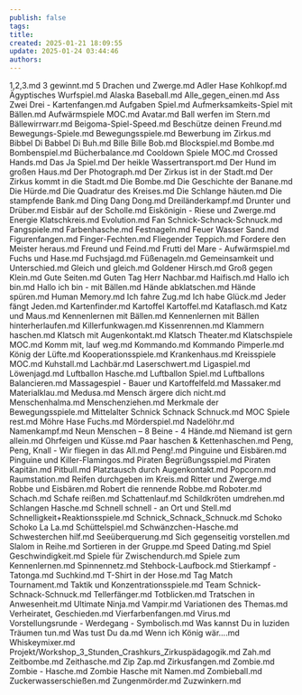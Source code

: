 ```yaml
---
publish: false
tags: 
title: 
created: 2025-01-21 18:09:55
update: 2025-01-24 03:44:46
authors:
---
```


1,2,3.md
3 gewinnt.md
5 Drachen und Zwerge.md
Adler Hase Kohlkopf.md
Ägyptisches Wurfspiel.md
Alaska Baseball.md
Alle_gegen_einen.md
Ass Zwei Drei - Kartenfangen.md
Aufgaben Spiel.md
Aufmerksamkeits-Spiel mit Bällen.md
Aufwärmspiele MOC.md
Avatar.md
Ball werfen im Stern.md
Bällewirrwarr.md
Beigoma-Spiel-Speed.md
Beschütze deinen Freund.md
Bewegungs-Spiele.md
Bewegungsspiele.md
Bewerbung im Zirkus.md
Bibbel Di Babbel Di Buh.md
Bille Bille Bob.md
Blockspiel.md
Bombe.md
Bombenspiel.md
Bücherbalance.md
Cooldown Spiele MOC.md
Crossed Hands.md
Das Ja Spiel.md
Der heikle Wassertransport.md
Der Hund im großen Haus.md
Der Photograph.md
Der Zirkus ist in der Stadt.md
Der Zirkus kommt in die Stadt.md
Die Bombe.md
Die Geschichte der Banane.md
Die Hürde.md
Die Quadratur des Kreises.md
Die Schlange häuten.md
Die stampfende Bank.md
Ding Dang Dong.md
Dreiländerkampf.md
Drunter und Drüber.md
Eisbär auf der Scholle.md
Eiskönigin - Riese und Zwerge.md
Energie Klatschkreis.md
Evolution.md
Fan Schnick-Schnack-Schnuck.md
Fangspiele.md
Farbenhasche.md
Festnageln.md
Feuer Wasser Sand.md
Figurenfangen.md
Finger-Fechten.md
Fliegender Teppich.md
Fordere den Meister heraus.md
Freund und Feind.md
Frutti del Mare - Aufwärmspiel.md
Fuchs und Hase.md
Fuchsjagd.md
Füßenageln.md
Gemeinsamkeit und Unterschied.md
Gleich und gleich.md
Goldener Hirsch.md
Groß gegen Klein.md
Gute Seiten.md
Guten Tag Herr Nachbar.md
Haifisch.md
Hallo ich bin.md
Hallo ich bin - mit Bällen.md
Hände abklatschen.md
Hände spüren.md
Human Memory.md
Ich fahre Zug.md
Ich habe Glück.md
Jeder fängt Jeden.md
Kartenfinder.md
Kartoffel Kartoffel.md
Kataflasch.md
Katz und Maus.md
Kennenlernen mit Bällen.md
Kennenlernen mit Bällen hinterherlaufen.md
Killerfunkwagen.md
Kissenrennen.md
Klammern haschen.md
Klatsch mit Augenkontakt.md
Klatsch Theater.md
Klatschspiele MOC.md
Komm mit, lauf weg.md
Kommando.md
Kommando Pimperle.md
König der Lüfte.md
Kooperationsspiele.md
Krankenhaus.md
Kreisspiele MOC.md
Kuhstall.md
Lachbär.md
Laserschwert.md
Ligaspiel.md
Löwenjagd.md
Luftballon Hasche.md
Luftballon Spiel.md
Luftballons Balancieren.md
Massagespiel - Bauer und Kartoffelfeld.md
Massaker.md
Materialklau.md
Medusa.md
Mensch ärgere dich nicht.md
Menschenhalma.md
Menschenziehen.md
Merkmale der Bewegungsspiele.md
Mittelalter Schnick Schnack Schnuck.md
MOC Spiele rest.md
Möhre Hase Fuchs.md
Mörderspiel.md
Nadelöhr.md
Namenkampf.md
Neun Menschen – 8 Beine - 4 Hände.md
Niemand ist gern allein.md
Ohrfeigen und Küsse.md
Paar haschen & Kettenhaschen.md
Peng, Peng, Knall - Wir fliegen in das All.md
Peng!.md
Pinguine und Eisbären.md
Pinguine und Killer-Flamingos.md
Piraten Begrüßungsspiel.md
Piraten Kapitän.md
Pitbull.md
Platztausch durch Augenkontakt.md
Popcorn.md
Raumstation.md
Reifen durchgeben im Kreis.md
Ritter und Zwerge.md
Robbe und Eisbären.md
Robert die rennende Robbe.md
Roboter.md
Schach.md
Schafe reißen.md
Schattenlauf.md
Schildkröten umdrehen.md
Schlangen Hasche.md
Schnell schnell - an Ort und Stell.md
Schnelligkeit+Reaktionsspiele.md
Schnick_Schnack_Schnuck.md
Schoko Schoko La La.md
Schüttelspiel.md
Schwänzchen-Hasche.md
Schwesterchen hilf.md
Seeüberquerung.md
Sich gegenseitig vorstellen.md
Slalom in Reihe.md
Sortieren in der Gruppe.md
Speed Dating.md
Spiel Geschwindigkeit.md
Spiele für Zwischendurch.md
Spiele zum Kennenlernen.md
Spinnennetz.md
Stehbock-Laufbock.md
Stierkampf - Tatonga.md
Suchkind.md
T-Shirt in der Hose.md
Tag Match Tournament.md
Taktik und Konzentrationsspiele.md
Team Schnick-Schnack-Schnuck.md
Tellerfänger.md
Totblicken.md
Tratschen in Anwesenheit.md
Ultimate Ninja.md
Vampir.md
Variationen des Themas.md
Verheiratet, Geschieden.md
Vierfarbenfangen.md
Virus.md
Vorstellungsrunde - Werdegang - Symbolisch.md
Was kannst Du in luziden Träumen tun.md
Was tust Du da.md
Wenn ich König wär....md
Whiskeymixer.md
Projekt/Workshop_3_Stunden_Crashkurs_Zirkuspädagogik.md
Zah.md
Zeitbombe.md
Zeithasche.md
Zip Zap.md
Zirkusfangen.md
Zombie.md
Zombie - Hasche.md
Zombie Hasche mit Namen.md
Zombieball.md
Zuckerwasserschießen.md
Zungenmörder.md
Zuzwinkern.md